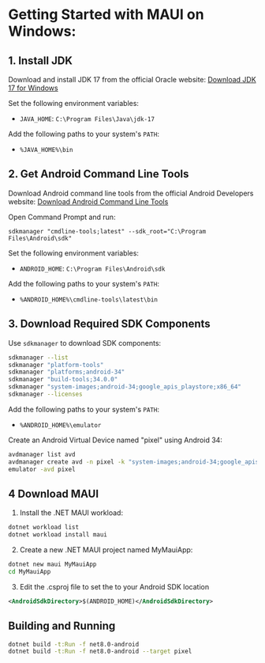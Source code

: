 # Getting Started with MAUI on Windows:

## 1. Install JDK

Download and install JDK 17 from the official Oracle website:
[Download JDK 17 for Windows](https://www.oracle.com/java/technologies/downloads/#jdk17-windows)

Set the following environment variables:
- `JAVA_HOME`: `C:\Program Files\Java\jdk-17`

Add the following paths to your system's `PATH`:
- `%JAVA_HOME%\bin`


## 2. Get Android Command Line Tools

Download Android command line tools from the official Android Developers website:
[Download Android Command Line Tools](https://developer.android.com/studio)

Open Command Prompt and run:
```shell
sdkmanager "cmdline-tools;latest" --sdk_root="C:\Program Files\Android\sdk"
```

Set the following environment variables:
- `ANDROID_HOME`: `C:\Program Files\Android\sdk`

Add the following paths to your system's `PATH`:
- `%ANDROID_HOME%\cmdline-tools\latest\bin`

## 3. Download Required SDK Components

Use `sdkmanager` to download SDK components:

```bash
sdkmanager --list
sdkmanager "platform-tools"
sdkmanager "platforms;android-34"
sdkmanager "build-tools;34.0.0"
sdkmanager "system-images;android-34;google_apis_playstore;x86_64"
sdkmanager --licenses
```

Add the following paths to your system's `PATH`:
- `%ANDROID_HOME%\emulator`

Create an Android Virtual Device named "pixel" using Android 34:
```bash
avdmanager list avd
avdmanager create avd -n pixel -k "system-images;android-34;google_apis_playstore;x86_64" -d "pixel"
emulator -avd pixel
```

## 4 Download MAUI

1. Install the .NET MAUI workload:

```bash
dotnet workload list
dotnet workload install maui
```

2. Create a new .NET MAUI project named MyMauiApp:

```bash
dotnet new maui MyMauiApp
cd MyMauiApp
```
3. Edit the .csproj file to set the <AndroidSdkDirectory> to your Android SDK location

```xml
<AndroidSdkDirectory>$(ANDROID_HOME)</AndroidSdkDirectory>
```

## Building and Running

```bash
dotnet build -t:Run -f net8.0-android
dotnet build -t:Run -f net8.0-android --target pixel
```